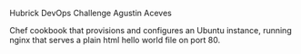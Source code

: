 Hubrick DevOps Challenge Agustin Aceves

Chef cookbook that provisions and configures an Ubuntu instance, running nginx that serves a plain html hello world file on port 80.
